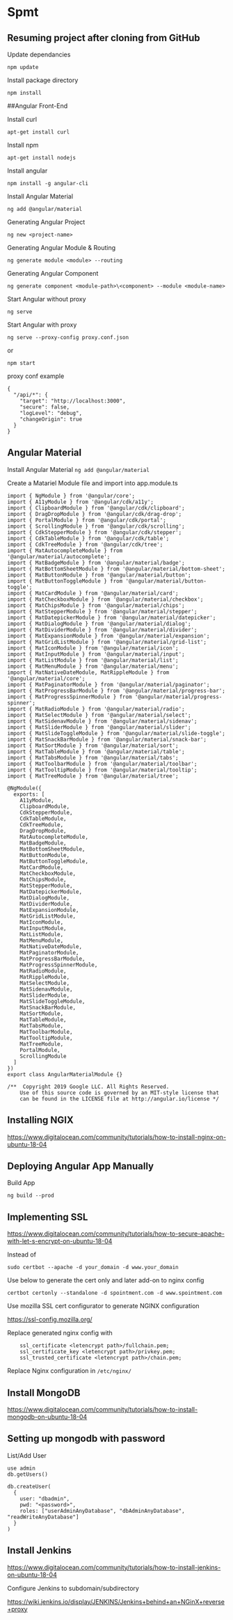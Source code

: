 # Spmt

## Resuming project after cloning from GitHub

Update dependancies

``` npm update ```

Install package directory

``` npm install ```

##Angular Front-End

Install curl

``` apt-get install curl ```

Install npm

``` apt-get install nodejs ```

Install angular

``` npm install -g angular-cli ```

Install Angular Material

``` ng add @angular/material ```

Generating Angular Project

``` ng new <project-name> ```

Generating Angular Module & Routing

``` ng generate module <module> --routing ```

Generating Angular Component

``` ng generate component <module-path>\<component> --module <module-name> ```

Start Angular without proxy
```
ng serve 
```
Start Angular with proxy
```
ng serve --proxy-config proxy.conf.json
```
or
```
npm start
```
proxy conf example
```
{
  "/api/*": {
    "target": "http://localhost:3000",
    "secure": false,
    "logLevel": "debug",
    "changeOrigin": true
  }
}
```



## Angular Material

Install Angular Material
``` ng add @angular/material ```

Create a Matariel Module file and import into app.module.ts
```
import { NgModule } from '@angular/core';
import { A11yModule } from '@angular/cdk/a11y';
import { ClipboardModule } from '@angular/cdk/clipboard';
import { DragDropModule } from '@angular/cdk/drag-drop';
import { PortalModule } from '@angular/cdk/portal';
import { ScrollingModule } from '@angular/cdk/scrolling';
import { CdkStepperModule } from '@angular/cdk/stepper';
import { CdkTableModule } from '@angular/cdk/table';
import { CdkTreeModule } from '@angular/cdk/tree';
import { MatAutocompleteModule } from '@angular/material/autocomplete';
import { MatBadgeModule } from '@angular/material/badge';
import { MatBottomSheetModule } from '@angular/material/bottom-sheet';
import { MatButtonModule } from '@angular/material/button';
import { MatButtonToggleModule } from '@angular/material/button-toggle';
import { MatCardModule } from '@angular/material/card';
import { MatCheckboxModule } from '@angular/material/checkbox';
import { MatChipsModule } from '@angular/material/chips';
import { MatStepperModule } from '@angular/material/stepper';
import { MatDatepickerModule } from '@angular/material/datepicker';
import { MatDialogModule } from '@angular/material/dialog';
import { MatDividerModule } from '@angular/material/divider';
import { MatExpansionModule } from '@angular/material/expansion';
import { MatGridListModule } from '@angular/material/grid-list';
import { MatIconModule } from '@angular/material/icon';
import { MatInputModule } from '@angular/material/input';
import { MatListModule } from '@angular/material/list';
import { MatMenuModule } from '@angular/material/menu';
import { MatNativeDateModule, MatRippleModule } from '@angular/material/core';
import { MatPaginatorModule } from '@angular/material/paginator';
import { MatProgressBarModule } from '@angular/material/progress-bar';
import { MatProgressSpinnerModule } from '@angular/material/progress-spinner';
import { MatRadioModule } from '@angular/material/radio';
import { MatSelectModule } from '@angular/material/select';
import { MatSidenavModule } from '@angular/material/sidenav';
import { MatSliderModule } from '@angular/material/slider';
import { MatSlideToggleModule } from '@angular/material/slide-toggle';
import { MatSnackBarModule } from '@angular/material/snack-bar';
import { MatSortModule } from '@angular/material/sort';
import { MatTableModule } from '@angular/material/table';
import { MatTabsModule } from '@angular/material/tabs';
import { MatToolbarModule } from '@angular/material/toolbar';
import { MatTooltipModule } from '@angular/material/tooltip';
import { MatTreeModule } from '@angular/material/tree';

@NgModule({
  exports: [
    A11yModule,
    ClipboardModule,
    CdkStepperModule,
    CdkTableModule,
    CdkTreeModule,
    DragDropModule,
    MatAutocompleteModule,
    MatBadgeModule,
    MatBottomSheetModule,
    MatButtonModule,
    MatButtonToggleModule,
    MatCardModule,
    MatCheckboxModule,
    MatChipsModule,
    MatStepperModule,
    MatDatepickerModule,
    MatDialogModule,
    MatDividerModule,
    MatExpansionModule,
    MatGridListModule,
    MatIconModule,
    MatInputModule,
    MatListModule,
    MatMenuModule,
    MatNativeDateModule,
    MatPaginatorModule,
    MatProgressBarModule,
    MatProgressSpinnerModule,
    MatRadioModule,
    MatRippleModule,
    MatSelectModule,
    MatSidenavModule,
    MatSliderModule,
    MatSlideToggleModule,
    MatSnackBarModule,
    MatSortModule,
    MatTableModule,
    MatTabsModule,
    MatToolbarModule,
    MatTooltipModule,
    MatTreeModule,
    PortalModule,
    ScrollingModule
  ]
})
export class AngularMaterialModule {}

/**  Copyright 2019 Google LLC. All Rights Reserved.
    Use of this source code is governed by an MIT-style license that
    can be found in the LICENSE file at http://angular.io/license */
```


## Installing NGIX
https://www.digitalocean.com/community/tutorials/how-to-install-nginx-on-ubuntu-18-04

## Deploying Angular App Manually

Build App

``` ng build --prod ```


## Implementing SSL
https://www.digitalocean.com/community/tutorials/how-to-secure-apache-with-let-s-encrypt-on-ubuntu-18-04

Instead of 

``` sudo certbot --apache -d your_domain -d www.your_domain ```

Use below to generate the cert only and later add-on to nginx config

``` certbot certonly --standalone -d spointment.com -d www.spointment.com ```

Use mozilla SSL cert configurator to generate NGINX configuration

https://ssl-config.mozilla.org/

Replace generated nginx config with 
```
    ssl_certificate <letencrypt path>/fullchain.pem;
    ssl_certificate_key <letencrypt path>/privkey.pem;
    ssl_trusted_certificate <letencrypt path>/chain.pem;
```

Replace Nginx configuration in ```/etc/nginx/```


## Install MongoDB
https://www.digitalocean.com/community/tutorials/how-to-install-mongodb-on-ubuntu-18-04

## Setting up mongodb with password

List/Add User
```
use admin
db.getUsers()

db.createUser(
  {
    user: "dbadmin",
    pwd: "<password>",
    roles: ["userAdminAnyDatabase", "dbAdminAnyDatabase", "readWriteAnyDatabase"]
  }
)
```


## Install Jenkins
https://www.digitalocean.com/community/tutorials/how-to-install-jenkins-on-ubuntu-18-04

Configure Jenkins to subdomain/subdirectory

https://wiki.jenkins.io/display/JENKINS/Jenkins+behind+an+NGinX+reverse+proxy

